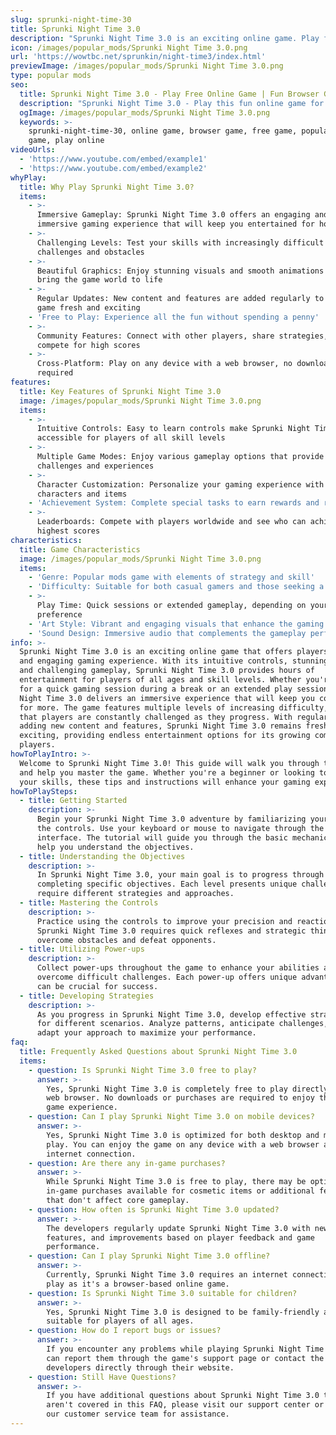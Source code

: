```yaml
---
slug: sprunki-night-time-30
title: Sprunki Night Time 3.0
description: "Sprunki Night Time 3.0 is an exciting online game. Play for free directly in your browser!"
icon: /images/popular_mods/Sprunki Night Time 3.0.png
url: 'https://wowtbc.net/sprunkin/night-time3/index.html'
previewImage: /images/popular_mods/Sprunki Night Time 3.0.png
type: popular mods
seo:
  title: Sprunki Night Time 3.0 - Play Free Online Game | Fun Browser Games
  description: "Sprunki Night Time 3.0 - Play this fun online game for free in your browser. No download required!"
  ogImage: /images/popular_mods/Sprunki Night Time 3.0.png
  keywords: >-
    sprunki-night-time-30, online game, browser game, free game, popular mods
    game, play online
videoUrls:
  - 'https://www.youtube.com/embed/example1'
  - 'https://www.youtube.com/embed/example2'
whyPlay:
  title: Why Play Sprunki Night Time 3.0?
  items:
    - >-
      Immersive Gameplay: Sprunki Night Time 3.0 offers an engaging and
      immersive gaming experience that will keep you entertained for hours
    - >-
      Challenging Levels: Test your skills with increasingly difficult
      challenges and obstacles
    - >-
      Beautiful Graphics: Enjoy stunning visuals and smooth animations that
      bring the game world to life
    - >-
      Regular Updates: New content and features are added regularly to keep the
      game fresh and exciting
    - 'Free to Play: Experience all the fun without spending a penny'
    - >-
      Community Features: Connect with other players, share strategies, and
      compete for high scores
    - >-
      Cross-Platform: Play on any device with a web browser, no downloads
      required
features:
  title: Key Features of Sprunki Night Time 3.0
  image: /images/popular_mods/Sprunki Night Time 3.0.png
  items:
    - >-
      Intuitive Controls: Easy to learn controls make Sprunki Night Time 3.0
      accessible for players of all skill levels
    - >-
      Multiple Game Modes: Enjoy various gameplay options that provide different
      challenges and experiences
    - >-
      Character Customization: Personalize your gaming experience with unique
      characters and items
    - 'Achievement System: Complete special tasks to earn rewards and recognition'
    - >-
      Leaderboards: Compete with players worldwide and see who can achieve the
      highest scores
characteristics:
  title: Game Characteristics
  image: /images/popular_mods/Sprunki Night Time 3.0.png
  items:
    - 'Genre: Popular mods game with elements of strategy and skill'
    - 'Difficulty: Suitable for both casual gamers and those seeking a challenge'
    - >-
      Play Time: Quick sessions or extended gameplay, depending on your
      preference
    - 'Art Style: Vibrant and engaging visuals that enhance the gaming experience'
    - 'Sound Design: Immersive audio that complements the gameplay perfectly'
info: >-
  Sprunki Night Time 3.0 is an exciting online game that offers players a unique
  and engaging gaming experience. With its intuitive controls, stunning visuals,
  and challenging gameplay, Sprunki Night Time 3.0 provides hours of
  entertainment for players of all ages and skill levels. Whether you're looking
  for a quick gaming session during a break or an extended play session, Sprunki
  Night Time 3.0 delivers an immersive experience that will keep you coming back
  for more. The game features multiple levels of increasing difficulty, ensuring
  that players are constantly challenged as they progress. With regular updates
  adding new content and features, Sprunki Night Time 3.0 remains fresh and
  exciting, providing endless entertainment options for its growing community of
  players.
howToPlayIntro: >-
  Welcome to Sprunki Night Time 3.0! This guide will walk you through the basics
  and help you master the game. Whether you're a beginner or looking to improve
  your skills, these tips and instructions will enhance your gaming experience.
howToPlaySteps:
  - title: Getting Started
    description: >-
      Begin your Sprunki Night Time 3.0 adventure by familiarizing yourself with
      the controls. Use your keyboard or mouse to navigate through the game
      interface. The tutorial will guide you through the basic mechanics and
      help you understand the objectives.
  - title: Understanding the Objectives
    description: >-
      In Sprunki Night Time 3.0, your main goal is to progress through levels by
      completing specific objectives. Each level presents unique challenges that
      require different strategies and approaches.
  - title: Mastering the Controls
    description: >-
      Practice using the controls to improve your precision and reaction time.
      Sprunki Night Time 3.0 requires quick reflexes and strategic thinking to
      overcome obstacles and defeat opponents.
  - title: Utilizing Power-ups
    description: >-
      Collect power-ups throughout the game to enhance your abilities and
      overcome difficult challenges. Each power-up offers unique advantages that
      can be crucial for success.
  - title: Developing Strategies
    description: >-
      As you progress in Sprunki Night Time 3.0, develop effective strategies
      for different scenarios. Analyze patterns, anticipate challenges, and
      adapt your approach to maximize your performance.
faq:
  title: Frequently Asked Questions about Sprunki Night Time 3.0
  items:
    - question: Is Sprunki Night Time 3.0 free to play?
      answer: >-
        Yes, Sprunki Night Time 3.0 is completely free to play directly in your
        web browser. No downloads or purchases are required to enjoy the full
        game experience.
    - question: Can I play Sprunki Night Time 3.0 on mobile devices?
      answer: >-
        Yes, Sprunki Night Time 3.0 is optimized for both desktop and mobile
        play. You can enjoy the game on any device with a web browser and
        internet connection.
    - question: Are there any in-game purchases?
      answer: >-
        While Sprunki Night Time 3.0 is free to play, there may be optional
        in-game purchases available for cosmetic items or additional features
        that don't affect core gameplay.
    - question: How often is Sprunki Night Time 3.0 updated?
      answer: >-
        The developers regularly update Sprunki Night Time 3.0 with new content,
        features, and improvements based on player feedback and game
        performance.
    - question: Can I play Sprunki Night Time 3.0 offline?
      answer: >-
        Currently, Sprunki Night Time 3.0 requires an internet connection to
        play as it's a browser-based online game.
    - question: Is Sprunki Night Time 3.0 suitable for children?
      answer: >-
        Yes, Sprunki Night Time 3.0 is designed to be family-friendly and
        suitable for players of all ages.
    - question: How do I report bugs or issues?
      answer: >-
        If you encounter any problems while playing Sprunki Night Time 3.0, you
        can report them through the game's support page or contact the
        developers directly through their website.
    - question: Still Have Questions?
      answer: >-
        If you have additional questions about Sprunki Night Time 3.0 that
        aren't covered in this FAQ, please visit our support center or contact
        our customer service team for assistance.
---
```


